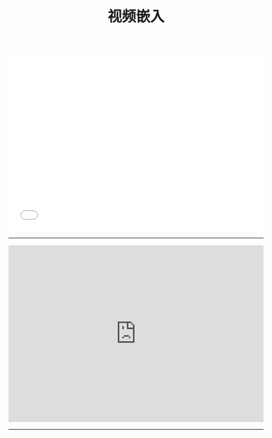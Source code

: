 ﻿---
title: 视频嵌入
categories: 外接嵌入
---
<iframe width="100%" height=350 src="//player.bilibili.com/player.html?aid=62244859&cid=108194807&page=1" scrolling="no" border="0" frameborder="no" framespacing="0" allowfullscreen="true"> </iframe>
<!--more-->
<hr>

<iframe width="100%" height=350 frameborder="0" src="https://v.qq.com/txp/iframe/player.html?vid=k0029f52ciy" allowFullScreen="true"></iframe>

<hr>